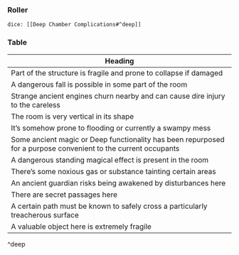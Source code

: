 ### Roller
`dice: [[Deep Chamber Complications#^deep]]`
### Table
| Heading                                                                                                        |
| -------------------------------------------------------------------------------------------------------------- |
| Part of the structure is fragile and prone to collapse if damaged                                              |
| A dangerous fall is possible in some part of the room                                                          |
| Strange ancient engines churn nearby and can cause dire injury to the careless                                 |
| The room is very vertical in its shape                                                                         |
| It’s somehow prone to flooding or currently a swampy mess                                                      |
| Some ancient magic or Deep functionality has been repurposed for a purpose convenient to the current occupants |
| A dangerous standing magical effect is present in the room                                                     |
| There’s some noxious gas or substance tainting certain areas                                                   |
| An ancient guardian risks being awakened by disturbances here                                                  |
| There are secret passages here                                                                                 |
| A certain path must be known to safely cross a particularly treacherous surface                                |
| A valuable object here is extremely fragile                                                                    |
^deep